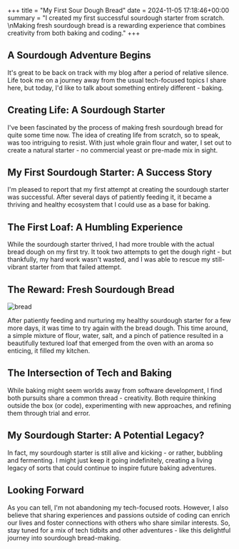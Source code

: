 +++
title = "My First Sour Dough Bread"
date = 2024-11-05 17:18:46+00:00
summary = "I created my first successful sourdough starter from scratch. \nMaking fresh sourdough bread is a rewarding experience that combines creativity from both baking and coding."
+++
## A Sourdough Adventure Begins

It's great to be back on track with my blog after a period of relative silence. Life took me on a journey away from the usual tech-focused topics I share here, but today, I'd like to talk about something entirely different - baking.

## Creating Life: A Sourdough Starter

I've been fascinated by the process of making fresh sourdough bread for quite some time now. The idea of creating life from scratch, so to speak, was too intriguing to resist. With just whole grain flour and water, I set out to create a natural starter - no commercial yeast or pre-made mix in sight.

## My First Sourdough Starter: A Success Story

I'm pleased to report that my first attempt at creating the sourdough starter was successful. After several days of patiently feeding it, it became a thriving and healthy ecosystem that I could use as a base for baking.

## The First Loaf: A Humbling Experience

While the sourdough starter thrived, I had more trouble with the actual bread dough on my first try. It took two attempts to get the dough right - but thankfully, my hard work wasn't wasted, and I was able to rescue my still-vibrant starter from that failed attempt.

## The Reward: Fresh Sourdough Bread

![bread](https://fs.0x29a.me/static/bread.webp)

After patiently feeding and nurturing my healthy sourdough starter for a few more days, it was time to try again with the bread dough. This time around, a simple mixture of flour, water, salt, and a pinch of patience resulted in a beautifully textured loaf that emerged from the oven with an aroma so enticing, it filled my kitchen.

## The Intersection of Tech and Baking

While baking might seem worlds away from software development, I find both pursuits share a common thread - creativity. Both require thinking outside the box (or code), experimenting with new approaches, and refining them through trial and error. 

## My Sourdough Starter: A Potential Legacy?

In fact, my sourdough starter is still alive and kicking - or rather, bubbling and fermenting. I might just keep it going indefinitely, creating a living legacy of sorts that could continue to inspire future baking adventures.

## Looking Forward

As you can tell, I'm not abandoning my tech-focused roots. However, I also believe that sharing experiences and passions outside of coding can enrich our lives and foster connections with others who share similar interests. So, stay tuned for a mix of tech tidbits and other adventures - like this delightful journey into sourdough bread-making.
